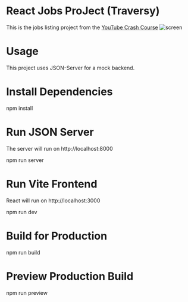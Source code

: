 # React Jobs ProJect (Traversy)

This is the jobs listing project from the [YouTube Crash Course](https://www.youtube.com/watch?v=LDB4uaJ87e0)
![screen](https://github.com/tenvega/Job_Listing_App_React2024/assets/22357234/50c11fd1-ee58-4a71-a6e4-2d96704494f3)

# Usage
This project uses JSON-Server for a mock backend.

# Install Dependencies
npm install

# Run JSON Server

The server will run on http://localhost:8000

npm run server

# Run Vite Frontend

React will run on http://localhost:3000

npm run dev

# Build for Production
npm run build

# Preview Production Build
npm run preview
